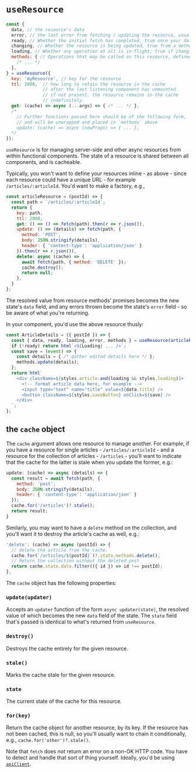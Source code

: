 # `useResource`

```javascript
const {
  data, // the resource's data
  error, // the last error from fetching / updating the resource, usually null
  ready, // Whether the initial fetch has completed, true once your data is ready
  changing, // Whether the resource is being updated, true from a method's call to its resolution.
  loading, // Whether any operation at all is in-flight; true if changing or !ready.
  methods: { // Operations that may be called on this resource, defined below
    /* ... */
  },
} = useResource({
  key: 'myResource', // key for the resource
  ttl: 2000,  // how long to retain the resource in the cache
              // after the last listening component has unmounted
              // if not present, the resource remains in the cache
              // indefinitely.
  get: (cache) => async (...args) => { /* ... */ },
  /*
    // Further functions passed here should be of the following form,
    // and will be unwrapped and placed in `methods` above
    update: (cache) => async (newProps) => { ... },
  */
});
```

`useResource` is for managing server-side and other async resources from
within functional components.  The state of a resource is shared between
all components, and is cacheable.

Typically, you won't want to define your resources inline - as above - since
each resource could have a unique URL - for example `/articles/:articleId`.
You'd want to make a factory, e.g.,

```javascript
const articleResource = (postId) => {
  const path = `/articles/:articleId`;
  return {
    key: path,
    ttl: 2000,
    get: () => () => fetch(path).then(r => r.json()),
    update: () => (details) => fetch(path, {
      method: 'POST',
      body: JSON.stringify(details),
      header: { 'content-type': 'application/json' }
    }).then(r => r.json()),
    delete: async (cache) => {
      await fetch(path, { method: 'DELETE' });
      cache.destroy();
      return null;
    },
  }
};
```

The resolved value from resource methods' promises becomes the new state's
`data` field, and any errors thrown become the state's `error` field - so be
aware of what you're returning.

In your component, you'd use the above resource thusly:

```javascript
const ArticleDetails = ({ postId }) => {
  const { data, ready, loading, error, methods } = useResource(articleResource(postId));
  if (!ready) return html`<${Loading} ... />`;
  const save = (event) => {
    const details = { /* gather edited details here */ };
    methods.update(details);
  };
  return html`
    <div className=${styles.article.and(loading && styles.loading)}>
      <!-- format article data here, for example -->
      <input type="text" name="title" value=${data.title} />
      <button className=${styles.saveButton} onClick=${save} />
    </div>
  `;
};
```

## the `cache` object

The `cache` argument allows one resource to manage another.
For example, if you have a resource for single articles - `/articles/:articleId` -
and a resource for the collection of articles - `/articles` - you'll want to
indicate that the cache for the latter is stale when you update the former, e.g.:

```javascript
update: (cache) => async (details) => {
  const result = await fetch(path, {
    method: 'post',
    body: JSON.stringify(details),
    header: { 'content-type': 'application/json' }
  });
  cache.for('/articles')?.stale();
  return result;
}
```

Similarly, you may want to have a `delete` method on the collection, and you'll want it
to destroy the article's cache as well, e.g.:

```javascript
'delete': (cache) => async (postId) => {
  // delete the article from the cache.
  cache.for(`/articles/${postId}`)?.state.methods.delete();
  // Return the collection without the deleted post
  return cache.state.data.filter(({ id }) => id !== postId);
},
```

The `cache` object has the following properties:

### `update(updater)`

Accepts an `updater` function of the form `async updater(state)`,
the resolved value of which becomes the new `data` field of the
state.  The `state` field that's passed is identical to what's
returned from `useResource`.

### `destroy()`

Destroys the cache entirely for the given resource.

### `stale()`

Marks the cache stale for the given resource.

### `state`

The current state of the cache for this resource.

### `for(key)`

Return the cache object for another resource, by its key.  If the
resource has not been cached, this is null, so you'll usually want
to chain it conditionally, e.g., `cache.for('other')?.stale()`.

Note that `fetch` does _not_ return an error on a non-OK HTTP code.  You have
to detect and handle that sort of thing yourself.  Ideally, you'd be using [`apiClient`](./apiClient.md).
